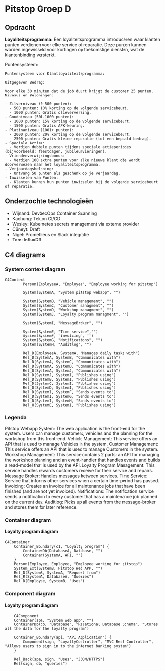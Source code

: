 # Pitstop Groep D

## Opdracht

**Loyaliteitsprogramma:**
Een loyaliteitsprogramma introduceren waar klanten punten verdienen voor elke service of reparatie. Deze punten kunnen worden ingewisseld voor kortingen op toekomstige diensten, wat de klantenbinding versterkt.

Puntensysteem:

```text
Puntensysteem voor Klantloyaliteitsprogramma:

Uitgegeven Bedrag:

Voor elke 30 minuten dat de job duurt krijgt de customer 25 punten.
Niveaus en Beloningen:

- Zilverniveau (0-500 punten):
  - 500 punten: 10% korting op de volgende servicebeurt.
  - 1000 punten: Gratis olieverversing.
- Goudniveau (501-1000 punten):
  - 1000 punten: 15% korting op de volgende servicebeurt.
  - 1500 punten: Gratis APK-keuring.
- Platinaniveau (1001+ punten):
  - 2000 punten: 20% korting op de volgende servicebeurt.
  - 2500 punten: Gratis kleine reparatie (tot een bepaald bedrag).
- Speciale Acties:
  - Verdien dubbele punten tijdens speciale actieperiodes (bijvoorbeeld: feestdagen, jubileumvieringen).
- Vriendenverwijzingsbonus:
  - Verdien 100 extra punten voor elke nieuwe klant die wordt doorverwezen naar het loyaliteitsprogramma.
- Verjaardagsbeloning:
  - Ontvang 50 punten als geschenk op je verjaardag.
- Inwisselen van Punten:
  - Klanten kunnen hun punten inwisselen bij de volgende servicebeurt of reparatie.
```

## Onderzochte technologieën

- Wijnand: DevSecOps Container Scanning
- Kachung: Tekton CI/CD
- Wesley: Kubernetes secrets management via externe provider
- Cüneyt: Draft
- Nigel: Prometheus en Slack integratie
- Tom: InfluxDB

## C4 diagrams

### System context diagram

```mermaid
C4Context
        Person(EmployeeA, "Employee", "Employee working for pitstop")

        System(SystemA, "System pitstop webapp", "")

        System(SystemB, "Vehicle management", "")
        System(SystemC, "Customer managment", "")
        System(SystemD, "Workshop managment", "")
        System(SystemJ, "Loyalty program managment", "")

        System(SystemI, "MessageBroker", "")

        System(SystemE, "Time service","")
        System(SystemF, "Invoicing", "")
        System(SystemG, "Notifications", "")
        System(SystemH, "Auditlog", "")

        Rel_D(EmployeeA, SystemA, "Manages daily tasks with")
        Rel_D(SystemA, SystemB, "Communicates with")
        Rel_D(SystemA, SystemC, "Communicates with")
        Rel_D(SystemA, SystemD, "Communicates with")
        Rel_D(SystemA, SystemJ, "Communicates with")
        Rel_D(SystemJ, SystemI, "Publishes using")
        Rel_D(SystemB, SystemI, "Publishes using")
        Rel_D(SystemC, SystemI, "Publishes using")
        Rel_D(SystemD, SystemI, "Publishes using")
        Rel_D(SystemI, SystemF, "Sends events to")
        Rel_D(SystemI, SystemG, "Sends events to")
        Rel_D(SystemI, SystemH, "Sends events to")
        Rel_U(SystemE, SystemI, "Publishes using")
```
### Legenda
Pitstop Webapp System: The web application is the front-end for the system. Users can manage customers, vehicles and the planning for the workshop from this front-end. 
Vehicle Management: This service offers an API that is used to manage Vehicles in the system.
Customer Management: This service offers an API that is used to manage Customers in the system.
Workshop Management: This service contains 2 parts: an API for managing the workshop planning and an event-handler that handles events and builds a read-model that is used by the API.
Loyalty Program Management: This service handles rewards customers receive for their service and repairs.
Message Broker: Handles messages between services.
Time Service: Service that informs other services when a certain time-period has passed. 
Invoicing: Creates an invoice for all maintenance jobs that have been finished (and are not yet invoiced). 
Notifications: The notification service sends a notification to every customer that has a maintenance job planned on the current day.
Auditlog: Picks up all events from the message-broker and stores them for later reference.

### Container diagram

#### Loyalty program diagram

```mermaid
C4Container
    Container_Boundary(c1, "Loyalty program") {
        ContainerDb(DatabaseA, Database, "")
        Container(SystemA, API, "")
    }
    Person(Employee, Employee, "Employee working for pitstop")
    System_Ext(SystemB, Pitstop Web APP, "")
    Rel_D(SystemB, SystemA, "Request from")
    Rel_R(SystemA, DatabaseA, "Queries")
    Rel_D(Employee, SystemB, "Uses")
```

### Component diagram

#### Loyalty program diagram

```mermaid
    C4Component
    Container(spa, "System web app", "")
    ContainerDb(db, "Database", "Relational Database Schema", "Stores all the data for the loyalty program")

    Container_Boundary(api, "API Application") {
        Component(sign, "LoyaltyController", "MVC Rest Controller", "Allows users to sign in to the internet banking system")
    }

    Rel_Back(spa, sign, "Uses", "JSON/HTTPS")
    Rel(sign, db, "queries")
```
